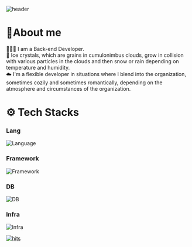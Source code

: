 
<!--
**sm4640/sm4640** is a ✨ _special_ ✨ repository because its `README.md` (this file) appears on your GitHub profile.
## Hi there 👋

Here are some ideas to get you started:

- 🔭 I’m currently working on ...
- 🌱 I’m currently learning ...
- 👯 I’m looking to collaborate on ...
- 🤔 I’m looking for help with ...
- 💬 Ask me about ...
- 📫 How to reach me: ...
- 😄 Pronouns: ...
- ⚡ Fun fact: ...
-->

![header](https://capsule-render.vercel.app/api?type=blur&color=gradient&height=300&section=header&text=Nkey's%20Record🎶&fontSize=90&fontColor=023373)

<H1>👀About me</H1>
🙋🏻‍♂️ I am a Back-end Developer. <br/>
🧊 Ice crystals, which are grains in cumulonimbus clouds, grow in collision with various particles in the clouds and then snow or rain depending on temperature and humidity. <br/>
☁️ I'm a flexible developer in situations where I blend into the organization, sometimes cozily and sometimes romantically, depending on the atmosphere and circumstances of the organization.

<H1>⚙️ Tech Stacks</H1>

<h3>Lang</h3> <img src="https://skillicons.dev/icons?i=python,c,java,js,r" alt="Language"/>
<h3>Framework</h3> <img src="https://skillicons.dev/icons?i=django,spring,react,vercel" alt="Framework"/> 
<h3>DB</h3> <img src="https://skillicons.dev/icons?i=mysql,postgresql,mongodb,postman" alt="DB"/> 
<h3>Infra</h3>  <img src="https://skillicons.dev/icons?i=aws,docker,nginx,gcp,githubactions" alt="Infra"/>

[![hits](https://myhits.vercel.app/api/hit/https%3A%2F%2Fgithub.com%2Fsm4640?color=blue&label=hits&size=medium)](https://myhits.vercel.app)
